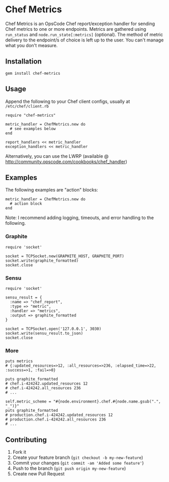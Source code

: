 # Chef Metrics

Chef Metrics is an OpsCode Chef report/exception handler for sending
Chef metrics to one or more endpoints. Metrics are gathered using
`run_status` and `node.run_state[:metrics]` (optional). The method of
metric delivery to the endpoint/s of choice is left up to the
user. You can't manage what you don't measure.

## Installation

    gem install chef-metrics

## Usage

Append the following to your Chef client configs, usually at `/etc/chef/client.rb`

    require "chef-metrics"

    metric_handler = ChefMetrics.new do
      # see examples below
    end

    report_handlers << metric_handler
    exception_handlers << metric_handler

Alternatively, you can use the LWRP (available @
http://community.opscode.com/cookbooks/chef_handler)

## Examples

The following examples are "action" blocks:

    metric_handler = ChefMetrics.new do
      # action block
    end

Note: I recommend adding logging, timeouts, and error handling to the following.

### Graphite

    require 'socket'

    socket = TCPSocket.new(GRAPHITE_HOST, GRAPHITE_PORT)
    socket.write(graphite_formatted)
    socket.close

### Sensu

    require 'socket'

    sensu_result = {
      :name => "chef_report",
      :type => "metric",
      :handler => "metrics",
      :output => graphite_formatted
    }

    socket = TCPSocket.open('127.0.0.1', 3030)
    socket.write(sensu_result.to_json)
    socket.close

### More

    puts metrics
    # {:updated_resources=>12, :all_resources=>236, :elapsed_time=>22, :success=>1, :fail=>0}

    puts graphite_formatted
    # chef.i-424242.updated_resources 12
    # chef.i-424242.all_resources 236
    # ...

    self.metric_scheme = "#{node.environment}.chef.#{node.name.gsub(".", "_")}"
    puts graphite_formatted
    # production.chef.i-424242.updated_resources 12
    # production.chef.i-424242.all_resources 236
    # ...

## Contributing

1. Fork it
2. Create your feature branch (`git checkout -b my-new-feature`)
3. Commit your changes (`git commit -am 'Added some feature'`)
4. Push to the branch (`git push origin my-new-feature`)
5. Create new Pull Request
